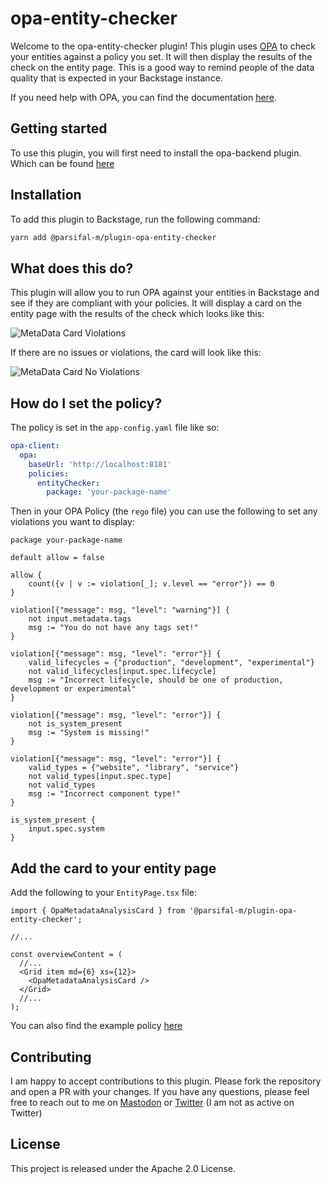 # opa-entity-checker

Welcome to the opa-entity-checker plugin! This plugin uses [OPA](https://github.com/open-policy-agent/opa) to check your entities against a policy you set. It will then display the results of the check on the entity page. This is a good way to remind people of the data quality that is expected in your Backstage instance.

If you need help with OPA, you can find the documentation [here](https://www.openpolicyagent.org/docs/latest/).

## Getting started

To use this plugin, you will first need to install the opa-backend plugin. Which can be found [here](../opa-backend/README.md)

## Installation

To add this plugin to Backstage, run the following command:

```bash
yarn add @parsifal-m/plugin-opa-entity-checker
```

## What does this do?

This plugin will allow you to run OPA against your entities in Backstage and see if they are compliant with your policies. It will display a card on the entity page with the results of the check which looks like this:

![MetaData Card Violations](docs/card1.png)

If there are no issues or violations, the card will look like this:

![MetaData Card No Violations](docs/card2.png)

## How do I set the policy?

The policy is set in the `app-config.yaml` file like so:

```yaml
opa-client:
  opa:
    baseUrl: 'http://localhost:8181'
    policies:
      entityChecker:
        package: 'your-package-name'
```

Then in your OPA Policy (the `rego` file) you can use the following to set any violations you want to display:

```rego
package your-package-name

default allow = false

allow {
	count({v | v := violation[_]; v.level == "error"}) == 0
}

violation[{"message": msg, "level": "warning"}] {
    not input.metadata.tags
    msg := "You do not have any tags set!"
}

violation[{"message": msg, "level": "error"}] {
	valid_lifecycles = {"production", "development", "experimental"}
    not valid_lifecycles[input.spec.lifecycle]
    msg := "Incorrect lifecycle, should be one of production, development or experimental"
}

violation[{"message": msg, "level": "error"}] {
    not is_system_present
    msg := "System is missing!"
}

violation[{"message": msg, "level": "error"}] {
	valid_types = {"website", "library", "service"}
    not valid_types[input.spec.type]
	not valid_types
    msg := "Incorrect component type!"
}

is_system_present {
	input.spec.system
}
```

## Add the card to your entity page

Add the following to your `EntityPage.tsx` file:

```tsx
import { OpaMetadataAnalysisCard } from '@parsifal-m/plugin-opa-entity-checker';

//...

const overviewContent = (
  //...
  <Grid item md={6} xs={12}>
    <OpaMetadataAnalysisCard />
  </Grid>
  //...
);
```

You can also find the example policy [here](policy/example_policy.rego)

## Contributing

I am happy to accept contributions to this plugin. Please fork the repository and open a PR with your changes. If you have any questions, please feel free to reach out to me on [Mastodon](https://hachyderm.io/@parcifal) or [Twitter](https://twitter.com/_PeterM_) (I am not as active on Twitter)

## License

This project is released under the Apache 2.0 License.
